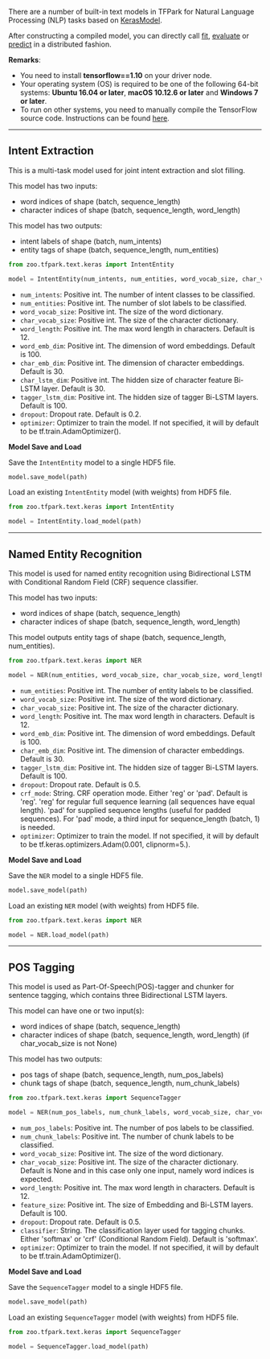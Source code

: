 There are a number of built-in text models in TFPark for Natural Language Processing (NLP) tasks based on [KerasModel](../TFPark/model/).

After constructing a compiled model, you can directly call [fit](../TFPark/model/#fit), [evaluate](../TFPark/model/#evaluate) or [predict](../TFPark/model/#predict) 
in a distributed fashion.

__Remarks__:

- You need to install __tensorflow==1.10__ on your driver node.
- Your operating system (OS) is required to be one of the following 64-bit systems:
__Ubuntu 16.04 or later__, __macOS 10.12.6 or later__ and __Windows 7 or later__.
- To run on other systems, you need to manually compile the TensorFlow source code. Instructions can
  be found [here](https://github.com/tensorflow/tensorflow/tree/v1.10.0/tensorflow/java).


---
## **Intent Extraction**
This is a multi-task model used for joint intent extraction and slot filling.

This model has two inputs:

- word indices of shape (batch, sequence_length)
- character indices of shape (batch, sequence_length, word_length)

This model has two outputs:

- intent labels of shape (batch, num_intents)
- entity tags of shape (batch, sequence_length, num_entities)

```python
from zoo.tfpark.text.keras import IntentEntity

model = IntentEntity(num_intents, num_entities, word_vocab_size, char_vocab_size, word_length=12, word_emb_dim=100, char_emb_dim=30, char_lstm_dim=30, tagger_lstm_dim=100, dropout=0.2, optimizer=None)
```

* `num_intents`: Positive int. The number of intent classes to be classified.
* `num_entities`: Positive int. The number of slot labels to be classified.
* `word_vocab_size`: Positive int. The size of the word dictionary.
* `char_vocab_size`: Positive int. The size of the character dictionary.
* `word_length`: Positive int. The max word length in characters. Default is 12.
* `word_emb_dim`: Positive int. The dimension of word embeddings. Default is 100.
* `char_emb_dim`: Positive int. The dimension of character embeddings. Default is 30.
* `char_lstm_dim`: Positive int. The hidden size of character feature Bi-LSTM layer. Default is 30.
* `tagger_lstm_dim`: Positive int. The hidden size of tagger Bi-LSTM layers. Default is 100.
* `dropout`: Dropout rate. Default is 0.2.
* `optimizer`: Optimizer to train the model. If not specified, it will by default to be tf.train.AdamOptimizer().


**Model Save and Load**

Save the `IntentEntity` model to a single HDF5 file.

```python
model.save_model(path)
```

Load an existing `IntentEntity` model (with weights) from HDF5 file.

```python
from zoo.tfpark.text.keras import IntentEntity

model = IntentEntity.load_model(path)
```


---
## **Named Entity Recognition**
This model is used for named entity recognition using Bidirectional LSTM with
Conditional Random Field (CRF) sequence classifier.

This model has two inputs:

- word indices of shape (batch, sequence_length)
- character indices of shape (batch, sequence_length, word_length)

This model outputs entity tags of shape (batch, sequence_length, num_entities).

```python
from zoo.tfpark.text.keras import NER

model = NER(num_entities, word_vocab_size, char_vocab_size, word_length=12, word_emb_dim=100, char_emb_dim=30, tagger_lstm_dim=100, dropout=0.5, crf_mode='reg', optimizer=None)
```

* `num_entities`: Positive int. The number of entity labels to be classified.
* `word_vocab_size`: Positive int. The size of the word dictionary.
* `char_vocab_size`: Positive int. The size of the character dictionary.
* `word_length`: Positive int. The max word length in characters. Default is 12.
* `word_emb_dim`: Positive int. The dimension of word embeddings. Default is 100.
* `char_emb_dim`: Positive int. The dimension of character embeddings. Default is 30.
* `tagger_lstm_dim`: Positive int. The hidden size of tagger Bi-LSTM layers. Default is 100.
* `dropout`: Dropout rate. Default is 0.5.
* `crf_mode`: String. CRF operation mode. Either 'reg' or 'pad'. Default is 'reg'. 
                     'reg' for regular full sequence learning (all sequences have equal length). 
                     'pad' for supplied sequence lengths (useful for padded sequences). 
                     For 'pad' mode, a third input for sequence_length (batch, 1) is needed.
* `optimizer`: Optimizer to train the model. If not specified, it will by default to be tf.keras.optimizers.Adam(0.001, clipnorm=5.).


**Model Save and Load**

Save the `NER` model to a single HDF5 file.

```python
model.save_model(path)
```

Load an existing `NER` model (with weights) from HDF5 file.

```python
from zoo.tfpark.text.keras import NER

model = NER.load_model(path)
```


---
## **POS Tagging**
This model is used as Part-Of-Speech(POS)-tagger and chunker for sentence tagging, which contains three
Bidirectional LSTM layers.

This model can have one or two input(s):

- word indices of shape (batch, sequence_length)
- character indices of shape (batch, sequence_length, word_length) (if char_vocab_size is not None)

This model has two outputs:

- pos tags of shape (batch, sequence_length, num_pos_labels)
- chunk tags of shape (batch, sequence_length, num_chunk_labels)

```python
from zoo.tfpark.text.keras import SequenceTagger

model = NER(num_pos_labels, num_chunk_labels, word_vocab_size, char_vocab_size=None, word_length=12, feature_size=100, dropout=0.2, classifier='softmax', optimizer=None)
```

* `num_pos_labels`: Positive int. The number of pos labels to be classified.
* `num_chunk_labels`: Positive int. The number of chunk labels to be classified.
* `word_vocab_size`: Positive int. The size of the word dictionary.
* `char_vocab_size`: Positive int. The size of the character dictionary.
Default is None and in this case only one input, namely word indices is expected.
* `word_length`: Positive int. The max word length in characters. Default is 12.
* `feature_size`: Positive int. The size of Embedding and Bi-LSTM layers. Default is 100.
* `dropout`: Dropout rate. Default is 0.5.
* `classifier`: String. The classification layer used for tagging chunks. 
Either 'softmax' or 'crf' (Conditional Random Field). Default is 'softmax'.
* `optimizer`: Optimizer to train the model. If not specified, it will by default to be tf.train.AdamOptimizer().


**Model Save and Load**

Save the `SequenceTagger` model to a single HDF5 file.

```python
model.save_model(path)
```

Load an existing `SequenceTagger` model (with weights) from HDF5 file.

```python
from zoo.tfpark.text.keras import SequenceTagger

model = SequenceTagger.load_model(path)
```
